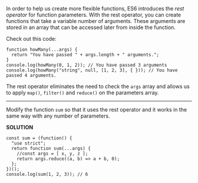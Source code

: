 In order to help us create more flexible functions, ES6 introduces the *rest operator* for function parameters. With the rest operator, you can create functions that take a variable number of arguments. These arguments are stored in an array that can be accessed later from inside the function.

Check out this code:

```
function howMany(...args) {
  return "You have passed " + args.length + " arguments.";
}
console.log(howMany(0, 1, 2)); // You have passed 3 arguments
console.log(howMany("string", null, [1, 2, 3], { })); // You have passed 4 arguments.
```

The rest operator eliminates the need to check the `args` array and allows us to apply `map()`, `filter()` and `reduce()` on the parameters array.

---

Modify the function `sum` so that it uses the rest operator and it works in the same way with any number of parameters.

**SOLUTION**

```
const sum = (function() {
  "use strict";
  return function sum(...args) {
    //const args = [ x, y, z ];
    return args.reduce((a, b) => a + b, 0);
  };
})();
console.log(sum(1, 2, 3)); // 6
```
